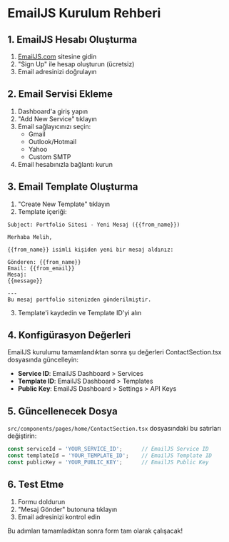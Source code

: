 # EmailJS Kurulum Rehberi

## 1. EmailJS Hesabı Oluşturma
1. [EmailJS.com](https://www.emailjs.com/) sitesine gidin
2. "Sign Up" ile hesap oluşturun (ücretsiz)
3. Email adresinizi doğrulayın

## 2. Email Servisi Ekleme
1. Dashboard'a giriş yapın
2. "Add New Service" tıklayın
3. Email sağlayıcınızı seçin:
   - Gmail
   - Outlook/Hotmail
   - Yahoo
   - Custom SMTP
4. Email hesabınızla bağlantı kurun

## 3. Email Template Oluşturma
1. "Create New Template" tıklayın
2. Template içeriği:

```
Subject: Portfolio Sitesi - Yeni Mesaj ({{from_name}})

Merhaba Melih,

{{from_name}} isimli kişiden yeni bir mesaj aldınız:

Gönderen: {{from_name}}
Email: {{from_email}}
Mesaj:
{{message}}

---
Bu mesaj portfolio sitenizden gönderilmiştir.
```

3. Template'i kaydedin ve Template ID'yi alın

## 4. Konfigürasyon Değerleri
EmailJS kurulumu tamamlandıktan sonra şu değerleri ContactSection.tsx dosyasında güncelleyin:

- **Service ID**: EmailJS Dashboard > Services
- **Template ID**: EmailJS Dashboard > Templates  
- **Public Key**: EmailJS Dashboard > Settings > API Keys

## 5. Güncellenecek Dosya
`src/components/pages/home/ContactSection.tsx` dosyasındaki bu satırları değiştirin:

```typescript
const serviceId = 'YOUR_SERVICE_ID';      // EmailJS Service ID
const templateId = 'YOUR_TEMPLATE_ID';    // EmailJS Template ID  
const publicKey = 'YOUR_PUBLIC_KEY';      // EmailJS Public Key
```

## 6. Test Etme
1. Formu doldurun
2. "Mesaj Gönder" butonuna tıklayın
3. Email adresinizi kontrol edin

Bu adımları tamamladıktan sonra form tam olarak çalışacak!

